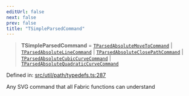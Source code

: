 ```yaml
---
editUrl: false
next: false
prev: false
title: "TSimpleParsedCommand"
---
```


> **TSimpleParsedCommand** = [`TParsedAbsoluteMoveToCommand`](/api/type-aliases/tparsedabsolutemovetocommand/) \| [`TParsedAbsoluteLineCommand`](/api/type-aliases/tparsedabsolutelinecommand/) \| [`TParsedAbsoluteClosePathCommand`](/api/type-aliases/tparsedabsoluteclosepathcommand/) \| [`TParsedAbsoluteCubicCurveCommand`](/api/type-aliases/tparsedabsolutecubiccurvecommand/) \| [`TParsedAbsoluteQuadraticCurveCommand`](/api/type-aliases/tparsedabsolutequadraticcurvecommand/)

Defined in: [src/util/path/typedefs.ts:287](https://github.com/fabricjs/fabric.js/blob/e114448a1bce9b68a3e1bba337bc0c83a35c1aa5/src/util/path/typedefs.ts#L287)

Any SVG command that all Fabric functions can understand
